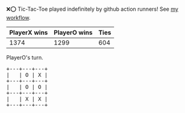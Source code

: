:x::o: Tic-Tac-Toe played indefinitely by github action runners! See [my workflow](.github/workflows/play.yaml).

|PlayerX wins|PlayerO wins|Ties|
|-|-|-|
|1374|1299|604|

PlayerO's turn.

<pre>
+---+---+---+
|   | O | X |
+---+---+---+
|   | O | O |
+---+---+---+
|   | X | X |
+---+---+---+
</pre>